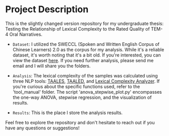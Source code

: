 # Project Description

This is the slightly changed version repository for my undergraduate thesis: Testing the Relationship of Lexical Complexity to the Rated Quality of TEM-4 Oral Narratives.

- `Dataset`: I utilized the SWECCL (Spoken and Written English Corpus of Chinese Learners) 2.0 as the corpus for my analysis. While it's a reliable dataset, it's worth noting that it's a bit old. If you're interested, you can view the dataset [here](https://drive.google.com/drive/folders/1hOg6DjzHb9V43mBqEj3biWndk27vGCNR?usp=sharing). If you need further analysis, please send me email and I will share you the folders.

- `Analysis`: The lexical complexity of the samples was calculated using three NLP tools: [TAALES](https://www.linguisticanalysistools.org/taales.html), [TAALED](https://www.linguisticanalysistools.org/taaled.html), and [Lexical Complexity Analyzer](https://sites.psu.edu/xxl13/lca/). If you're curious about the specific functions used, refer to the 'tool_manual' folder. The script 'anova_stepwise_plot.py' encompasses the one-way ANOVA, stepwise regression, and the visualization of results.

- `Results`: This is the place I store the analysis results.

Feel free to explore the repository and don't hesitate to reach out if you have any questions or suggestions!
